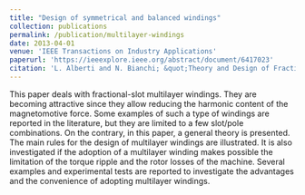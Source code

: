 ```yaml
---
title: "Design of symmetrical and balanced windings"
collection: publications
permalink: /publication/multilayer-windings
date: 2013-04-01
venue: 'IEEE Transactions on Industry Applications'
paperurl: 'https://ieeexplore.ieee.org/abstract/document/6417023'
citation: 'L. Alberti and N. Bianchi; &quot;Theory and Design of Fractional-Slot Multilayer Windings&quot; <i>IEEE Transactions on Industry Applications</i>; vol. 49, no. 2, pp. 841-849, March-April 2013, doi: 10.1109/TIA.2013.2242031.'
---
```


This paper deals with fractional-slot multilayer windings. They are becoming attractive since they allow reducing the harmonic content of the magnetomotive force. Some examples of such a type of windings are reported in the literature, but they are limited to a few slot/pole combinations. On the contrary, in this paper, a general theory is presented. The main rules for the design of multilayer windings are illustrated. It is also investigated if the adoption of a multilayer winding makes possible the limitation of the torque ripple and the rotor losses of the machine. Several examples and experimental tests are reported to investigate the advantages and the convenience of adopting multilayer windings.

